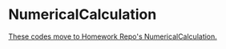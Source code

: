 NumericalCalculation
===========

[These codes move to Homework Repo's NumericalCalculation.](../Homework/Numericalcalculation)
